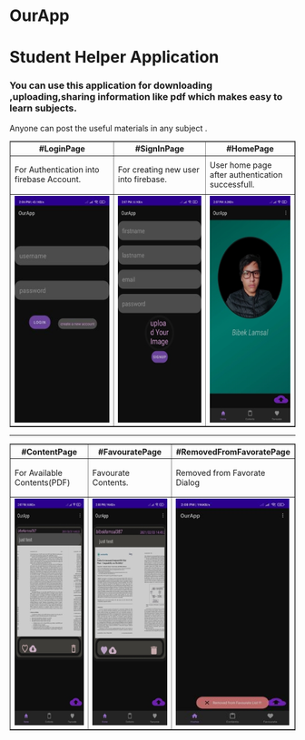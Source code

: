 # OurApp
<h1>Student Helper Application</h1>
<h3>You can use this application for downloading ,uploading,sharing information like pdf which makes easy to learn subjects.</h3>
<p> Anyone can post the useful materials in any subject .</p>
<table border="1" cellpadding="5" cellspacing="10" style="gravity:center;">
<tr><th>
#LoginPage
  </th>
  
  <th>
#SignInPage
  </th>
    <th>
#HomePage
  </th>

</tr> 
 <tr>
  <td>
<p>For Authentication into firebase Account.</p>
    </td>
    <td>
<p>For creating new user into firebase.</p>
    </td>
    <td>
    User home page <br>after authentication successfull.
    </td>
    </tr>
  
 <tr>
 <td>
<img src="images/login.jpg" width = "200" height="400"/>
 </td>
 <td>
 <img src="images/signin.jpg" width = "200" height="400"/>
 </td>
  <td>
 <img src="images/home.jpg" width = "200" height="400"/>
 </td>
 
 </tr>
 
  </table>
  
  <hr>
  
  
<table border="1" cellpadding="5" cellspacing="10">
<tr><th>
#ContentPage
  </th>
  
  <th>
#FavouratePage
  </th>
    <th>
#RemovedFromFavoratePage
  </th>

</tr> 
 <tr>
  <td>
<p>For Available Contents(PDF)</p>
    </td>
    <td>
<p>Favourate Contents.</p>
    </td>
    <td>
   <p> Removed from Favorate Dialog</p>
    </td>
    </tr>
  
 <tr>
 <td>
<img src="images/contents.jpg" width = "200" height="400"/>
 </td>
 <td>
 <img src="images/favorate.jpg" width = "200" height="400"/>
 </td>
  <td>
 <img src="images/remove_from_favorate_readded_content.jpg" width = "200" height="400"/>
 </td>
 
 </tr>
 
  </table>
